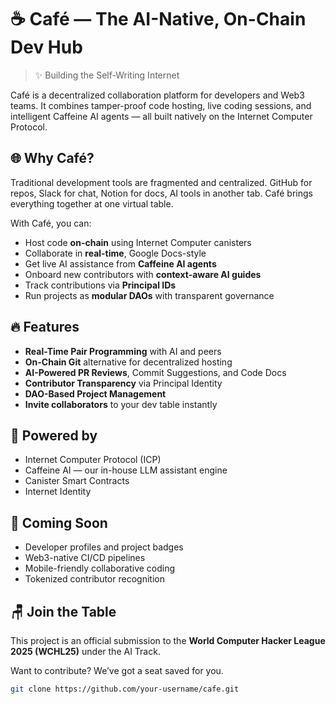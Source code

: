 # ☕ Café — The AI-Native, On-Chain Dev Hub

> ✨ Building the Self-Writing Internet

Café is a decentralized collaboration platform for developers and Web3 teams. It combines tamper-proof code hosting, live coding sessions, and intelligent Caffeine AI agents — all built natively on the Internet Computer Protocol.

## 🌐 Why Café?

Traditional development tools are fragmented and centralized. GitHub for repos, Slack for chat, Notion for docs, AI tools in another tab. Café brings everything together at one virtual table.

With Café, you can:

- Host code **on-chain** using Internet Computer canisters
- Collaborate in **real-time**, Google Docs-style
- Get live AI assistance from **Caffeine AI agents**
- Onboard new contributors with **context-aware AI guides**
- Track contributions via **Principal IDs**
- Run projects as **modular DAOs** with transparent governance

## 🔥 Features

- **Real-Time Pair Programming** with AI and peers
- **On-Chain Git** alternative for decentralized hosting
- **AI-Powered PR Reviews**, Commit Suggestions, and Code Docs
- **Contributor Transparency** via Principal Identity
- **DAO-Based Project Management**
- **Invite collaborators** to your dev table instantly

## 🧠 Powered by

- Internet Computer Protocol (ICP)
- Caffeine AI — our in-house LLM assistant engine
- Canister Smart Contracts
- Internet Identity

## 🚀 Coming Soon

- Developer profiles and project badges
- Web3-native CI/CD pipelines
- Mobile-friendly collaborative coding
- Tokenized contributor recognition

## 🪑 Join the Table

This project is an official submission to the **World Computer Hacker League 2025 (WCHL25)** under the AI Track.

Want to contribute? We’ve got a seat saved for you.

```bash
git clone https://github.com/your-username/cafe.git
